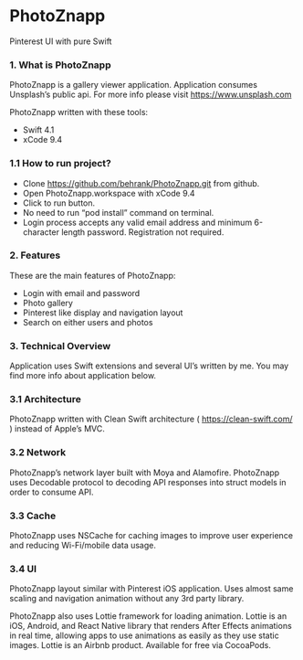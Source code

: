 # PhotoZnapp
Pinterest UI with pure Swift

### 1.	What is PhotoZnapp

PhotoZnapp is a gallery viewer application.  Application consumes Unsplash’s public api. For more info please visit https://www.unsplash.com

PhotoZnapp written with these tools:

-	Swift 4.1
-	xCode 9.4 

### 1.1 How to run project? 

-	Clone https://github.com/behrank/PhotoZnapp.git from github. 
-	Open PhotoZnapp.workspace with xCode 9.4
-	Click to run button. 
-	No need to run “pod install” command on terminal. 
-	Login process accepts any valid email address and minimum 6-character length password. Registration not required.

### 2.	Features

These are the main features of PhotoZnapp:
-	Login with email and password
-	Photo gallery
-	Pinterest like display and navigation layout
-	Search on either users and photos

### 3.	Technical Overview

Application uses Swift extensions and several UI’s written by me. You may find more info about application below.

### 3.1 Architecture
PhotoZnapp written with Clean Swift architecture ( https://clean-swift.com/ ) instead of Apple’s MVC. 

### 3.2 Network
PhotoZnapp’s network layer built with Moya and Alamofire. PhotoZnapp uses Decodable protocol to decoding API responses into struct models in order to consume API.

### 3.3 Cache
PhotoZnapp uses NSCache for caching images to improve user experience and reducing Wi-Fi/mobile data usage.

### 3.4 UI
PhotoZnapp layout similar with Pinterest iOS application. Uses almost same scaling and navigation animation without any 3rd party library.

PhotoZnapp also uses Lottie framework for loading animation. Lottie is an iOS, Android, and React Native library that renders After Effects animations in real time, allowing apps to use animations as easily as they use static images. Lottie is an Airbnb product. Available for free via CocoaPods.

